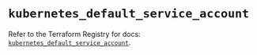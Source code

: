 # `kubernetes_default_service_account`

Refer to the Terraform Registry for docs: [`kubernetes_default_service_account`](https://registry.terraform.io/providers/hashicorp/kubernetes/2.29.0/docs/resources/default_service_account).

